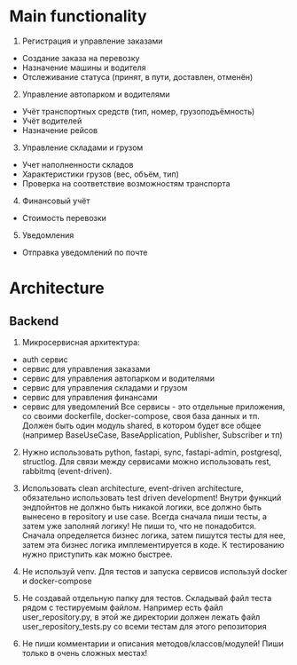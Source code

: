 # Main functionality

1. Регистрация и управление заказами
- Создание заказа на перевозку
- Назначение машины и водителя
- Отслеживание статуса (принят, в пути, доставлен, отменён)

2. Управление автопарком и водителями
- Учёт транспортных средств (тип, номер, грузоподъёмность)
- Учёт водителей
- Назначение рейсов

3. Управление складами и грузом
- Учет наполненности складов
- Характеристики грузов (вес, объём, тип)
- Проверка на соответствие возможностям транспорта

4. Финансовый учёт
- Стоимость перевозки

5. Уведомления
- Отправка уведомлений по почте


# Architecture

## Backend
1. Микросервисная архитектура:
- auth сервис
- сервис для управления заказами
- сервис для управления автопарком и водителями
- сервис для управления складами и грузом
- сервис для управления финансами
- сервис для уведомлений
Все сервисы - это отдельные приложения, со своими dockerfile, docker-compose, своя база данных и тп.
Должен быть один модуль shared, в котором будет все общее (например BaseUseCase, BaseApplication, Publisher, Subscriber и тп)

2. Нужно использовать python, fastapi, sync, fastapi-admin, postgresql, structlog.
Для связи между сервисами можно использовать rest, rabbitmq (event-driven).

3. Использовать clean architecture, event-driven architecture, обязательно использовать test driven development!
Внутри функций эндпойнтов не должно быть никакой логики, все должно быть вынесено в repository и use case. 
Всегда сначала пиши тесты, а затем уже заполняй логику!
Не пиши то, что не понадобится. Сначала определяется бизнес логика, затем пишутся тесты для нее, затем эта бизнес логика имплементируется в коде.
К тестированию нужно приступить как можно быстрее.

4. Не используй venv. Для тестов и запуска сервисов используй docker и docker-compose

5. Не создавай отдельную папку для тестов. Складывай файл теста рядом с тестируемым файлом. Например есть файл user_repository.py, в этой же директории должен лежать файл user_repository_tests.py со всеми тестам для этого репозитория

6. Не пиши комментарии и описания методов/классов/модулей! Пиши только в очень сложных местах!
